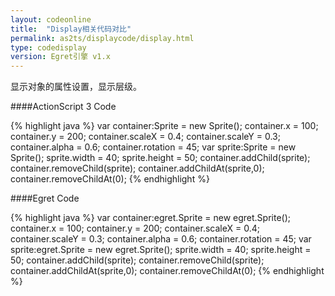 ```yaml
---
layout: codeonline
title:  "Display相关代码对比"
permalink: as2ts/displaycode/display.html
type: codedisplay
version: Egret引擎 v1.x
---
```


显示对象的属性设置，显示层级。

####ActionScript 3 Code

{% highlight java  %}
var container:Sprite = new Sprite();
container.x = 100;
container.y = 200;
container.scaleX = 0.4;
container.scaleY = 0.3;
container.alpha = 0.6;
container.rotation = 45;
var sprite:Sprite = new Sprite();
sprite.width = 40;
sprite.height = 50;
container.addChild(sprite);
container.removeChild(sprite);
container.addChildAt(sprite,0);
container.removeChildAt(0);
{% endhighlight %}

####Egret Code

{% highlight java  %}
var container:egret.Sprite = new egret.Sprite();
container.x = 100;
container.y = 200;
container.scaleX = 0.4;
container.scaleY = 0.3;
container.alpha = 0.6;
container.rotation = 45;
var sprite:egret.Sprite = new egret.Sprite();
sprite.width = 40;
sprite.height = 50;
container.addChild(sprite);
container.removeChild(sprite);
container.addChildAt(sprite,0);
container.removeChildAt(0);
{% endhighlight %}